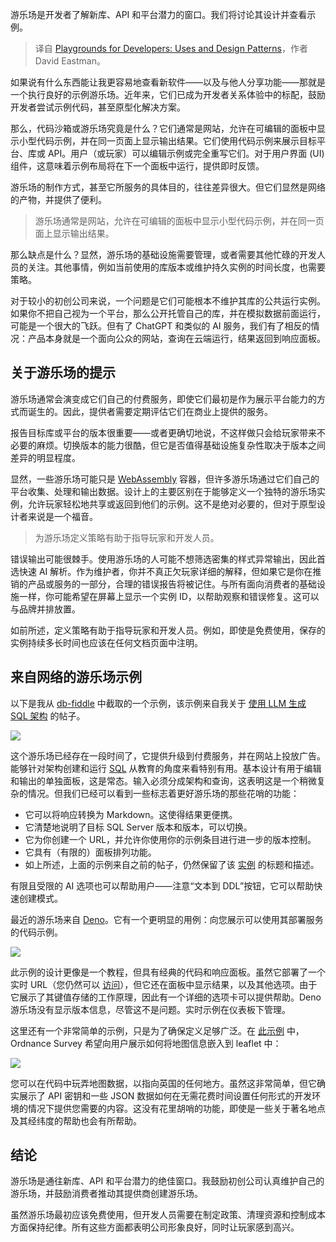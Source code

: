 
<!--
title: 开发者游乐场：用途和设计模式
cover: https://cdn.thenewstack.io/media/2024/11/ca93c214-steve-johnson-y3x_x_6_7pw-unsplashb.jpg
-->

游乐场是开发者了解新库、API 和平台潜力的窗口。我们将讨论其设计并查看示例。

> 译自 [Playgrounds for Developers: Uses and Design Patterns](https://thenewstack.io/playgrounds-for-developers-uses-and-design-patterns/)，作者 David Eastman。

如果说有什么东西能让我更容易地查看新软件——以及与他人分享功能——那就是一个执行良好的示例游乐场。近年来，它们已成为开发者关系体验中的标配，鼓励开发者尝试示例代码，甚至原型化解决方案。

那么，代码沙箱或游乐场究竟是什么？它们通常是网站，允许在可编辑的面板中显示小型代码示例，并在同一页面上显示输出结果。它们使用代码示例来展示目标平台、库或 API。用户（或玩家）可以编辑示例或完全重写它们。对于用户界面 (UI) 组件，这意味着示例布局将在下一个面板中运行，提供即时反馈。

游乐场的制作方式，甚至它所服务的具体目的，往往差异很大。但它们显然是网络的产物，并提供了便利。

> 游乐场通常是网站，允许在可编辑的面板中显示小型代码示例，并在同一页面上显示输出结果。

那么缺点是什么？显然，游乐场的基础设施需要管理，或者需要其他忙碌的开发人员的关注。其他事情，例如当前使用的库版本或维护持久实例的时间长度，也需要策略。

对于较小的初创公司来说，一个问题是它们可能根本不维护其库的公共运行实例。如果你不把自己视为一个平台，那么公开托管自己的库，并在模拟数据前面运行，可能是一个很大的飞跃。但有了 ChatGPT 和类似的 AI 服务，我们有了相反的情况：产品本身就是一个面向公众的网站，查询在云端运行，结果返回到响应面板。

## 关于游乐场的提示

游乐场通常会演变成它们自己的付费服务，即使它们最初是作为展示平台能力的方式而诞生的。因此，提供者需要定期评估它们在商业上提供的服务。

报告目标库或平台的版本很重要——或者更确切地说，不这样做只会给玩家带来不必要的麻烦。切换版本的能力很酷，但它是否值得基础设施复杂性取决于版本之间差异的明显程度。

显然，一些游乐场可能只是 [WebAssembly](https://thenewstack.io/webassembly/) 容器，但许多游乐场通过它们自己的平台收集、处理和输出数据。设计上的主要区别在于能够定义一个独特的游乐场实例，允许玩家轻松地共享或返回到他们的示例。这不是绝对必要的，但对于原型设计者来说是一个福音。

> 为游乐场定义策略有助于指导玩家和开发人员。

错误输出可能很棘手。使用游乐场的人可能不想筛选密集的样式异常输出，因此首选快速 AI 解析。作为维护者，你并不真正欠玩家详细的解释，但如果它是你在推销的产品或服务的一部分，合理的错误报告将被记住。与所有面向消费者的基础设施一样，你可能希望在屏幕上显示一个实例 ID，以帮助观察和错误修复。这可以与品牌并排放置。

如前所述，定义策略有助于指导玩家和开发人员。例如，即使是免费使用，保存的实例持续多长时间也应该在任何文档页面中注明。

## 来自网络的游乐场示例

以下是我从 [db-fiddle](https://www.db-fiddle.com/f/6Fj2vw8bFhzVADG4UFUjD6/0) 中截取的一个示例，该示例来自我关于 [使用 LLM 生成 SQL 架构](https://thenewstack.io/sql-schema-generation-with-large-language-models/) 的帖子。

![](https://cdn.thenewstack.io/media/2024/11/570acb1c-image-1024x583.png)

这个游乐场已经存在一段时间了，它提供升级到付费服务，并在网站上投放广告。能够针对架构创建和运行 [SQL](https://roadmap.sh/sql) 从教育的角度来看特别有用。基本设计有用于编辑和输出的单独面板，这是常态。输入必须分成架构和查询，这表明这是一个稍微复杂的情况。但我们已经可以看到一些标志着更好游乐场的那些花哨的功能：

- 它可以将响应转换为 Markdown。这使得结果更便携。
- 它清楚地说明了目标 SQL Server 版本和版本，可以切换。
- 它为你创建一个 URL，并允许你使用你的示例条目进行进一步的版本控制。
- 它具有（有限的）面板排列功能。
- 如上所述，上面的示例来自之前的帖子，仍然保留了该 [实例](https://www.db-fiddle.com/f/6Fj2vw8bFhzVADG4UFUjD6/0) 的标题和描述。

有限且受限的 AI 选项也可以帮助用户——注意“文本到 DDL”按钮，它可以帮助快速创建模式。

最近的游乐场来自 [Deno](https://thenewstack.io/how-oop-developers-can-get-to-know-typescript-through-deno/)。它有一个更明显的用例：向您展示可以使用其部署服务的代码示例。

![](https://cdn.thenewstack.io/media/2024/11/998bd29c-image-1-1024x627.png)

此示例的设计更像是一个教程，但具有经典的代码和响应面板。虽然它部署了一个实时 URL（您仍然可以 [访问](https://share-duck-20.deno.dev/)），但它还在面板中显示结果，以及其他选项。由于它展示了其键值存储的工作原理，因此有一个详细的选项卡可以提供帮助。Deno 游乐场没有显示版本信息，尽管这不是问题。实时示例在仪表板下管理。

这里还有一个非常简单的示例，只是为了确保定义足够广泛。在 [此示例](https://labs.os.uk/public/os-api-resources/code-playground/web-maps/leaflet-basic-map) 中，Ordnance Survey 希望向用户展示如何将地图信息嵌入到 leaflet 中：

![](https://cdn.thenewstack.io/media/2024/11/30243a8e-image-2-1024x611.png)

您可以在代码中玩弄地图数据，以指向英国的任何地方。虽然这非常简单，但它确实展示了 API 密钥和一些 JSON 数据如何在无需花费时间设置任何形式的开发环境的情况下提供您需要的内容。这没有花里胡哨的功能，即使是一些关于著名地点及其经纬度的帮助也会有所帮助。

## 结论

游乐场是通往新库、API 和平台潜力的绝佳窗口。我鼓励初创公司认真维护自己的游乐场，并鼓励消费者推动其提供商创建游乐场。

虽然游乐场最初应该免费使用，但开发人员需要在制定政策、清理资源和控制成本方面保持纪律。所有这些方面都表明公司形象良好，同时让玩家感到高兴。
